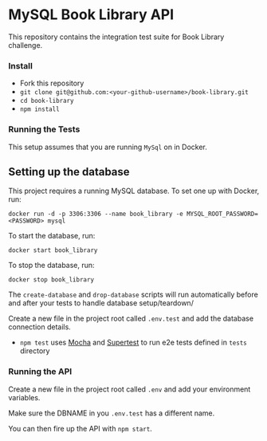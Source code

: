 # MySQL Book Library API

This repository contains the integration test suite for Book Library challenge.

### Install
- Fork this repository
- `git clone git@github.com:<your-github-username>/book-library.git`
- `cd book-library`
- `npm install`

### Running the Tests
This setup assumes that you are running `MySql` on in Docker.

## Setting up the database

This project requires a running MySQL database. To set one up with Docker, run:

```
docker run -d -p 3306:3306 --name book_library -e MYSQL_ROOT_PASSWORD=<PASSWORD> mysql
```
To start the database, run:

```
docker start book_library
```

To stop the database, run:

```
docker stop book_library
```

The `create-database` and `drop-database` scripts will run automatically before and after your tests to handle database setup/teardown/

Create a new file in the project root called `.env.test` and add the database connection details.


- `npm test` uses [Mocha](https://mochajs.org/) and [Supertest](https://www.npmjs.com/package/supertest) to run e2e tests defined in `tests` directory

### Running the API

Create a new file in the project root called `.env` and add your environment variables.

Make sure the DBNAME in you `.env.test` has a different name.

You can then fire up the API with `npm start`.

